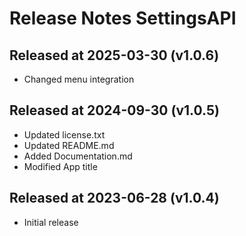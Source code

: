 # Release Notes SettingsAPI

## Released at 2025-03-30 (v1.0.6)

* Changed menu integration

## Released at 2024-09-30 (v1.0.5)

* Updated license.txt
* Updated README.md
* Added Documentation.md
* Modified App title

## Released at 2023-06-28 (v1.0.4)

* Initial release